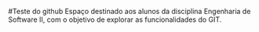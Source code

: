 #Teste do github
Espaço destinado aos alunos da disciplina Engenharia de Software II, com o objetivo de explorar as funcionalidades do GIT.
